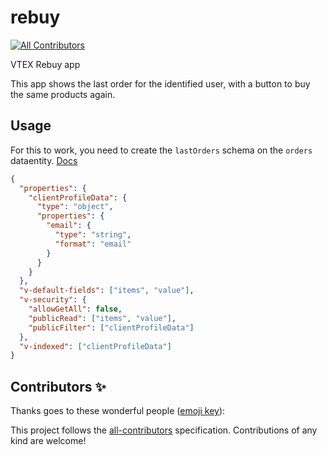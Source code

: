 # rebuy
<!-- ALL-CONTRIBUTORS-BADGE:START - Do not remove or modify this section -->
[![All Contributors](https://img.shields.io/badge/all_contributors-0-orange.svg?style=flat-square)](#contributors-)
<!-- ALL-CONTRIBUTORS-BADGE:END -->
VTEX Rebuy app

This app shows the last order for the identified user, with a button to buy the same products again.

## Usage

For this to work, you need to create the `lastOrders` schema on the `orders` dataentity. [Docs](http://help.vtex.com/en/tutorial/master-data-v2)

```json
{
  "properties": {
    "clientProfileData": {
      "type": "object",
      "properties": {
        "email": {
          "type": "string",
          "format": "email"
        }
      }
    }
  },
  "v-default-fields": ["items", "value"],
  "v-security": {
    "allowGetAll": false,
    "publicRead": ["items", "value"],
    "publicFilter": ["clientProfileData"]
  },
  "v-indexed": ["clientProfileData"]
}
```

## Contributors ✨

Thanks goes to these wonderful people ([emoji key](https://allcontributors.org/docs/en/emoji-key)):

<!-- ALL-CONTRIBUTORS-LIST:START - Do not remove or modify this section -->
<!-- prettier-ignore-start -->
<!-- markdownlint-disable -->
<!-- markdownlint-enable -->
<!-- prettier-ignore-end -->
<!-- ALL-CONTRIBUTORS-LIST:END -->

This project follows the [all-contributors](https://github.com/all-contributors/all-contributors) specification. Contributions of any kind are welcome!